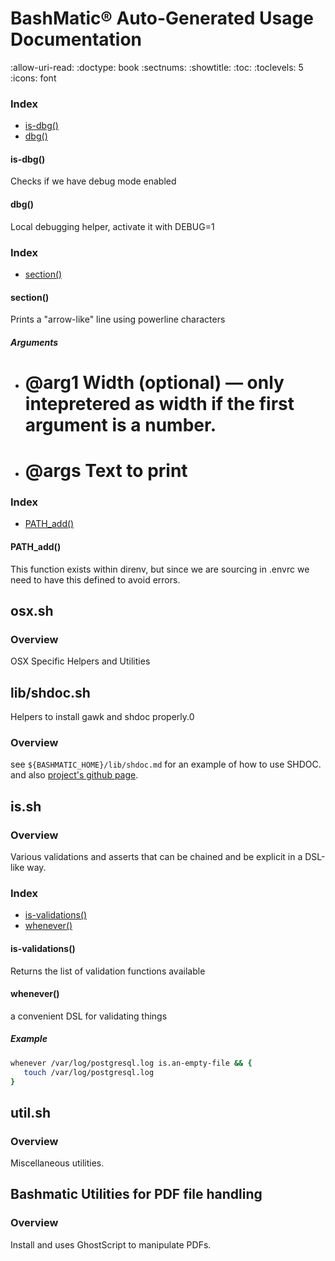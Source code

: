 # BashMatic® Auto-Generated Usage Documentation
:allow-uri-read:
:doctype: book
:sectnums:
:showtitle:
:toc:
:toclevels: 5
:icons: font































### Index

* [is-dbg()](#is-dbg)
* [dbg()](#dbg)

#### is-dbg()

Checks if we have debug mode enabled

#### dbg()

Local debugging helper, activate it with DEBUG=1













### Index

* [section()](#section)

#### section()

Prints a "arrow-like" line using powerline characters

##### Arguments

* # @arg1 Width (optional) — only intepretered as width if the first argument is a number.
* # @args Text to print







### Index

* [PATH_add()](#pathadd)

#### PATH_add()

This function exists within direnv, but since we
are sourcing in .envrc we need to have this defined
to avoid errors.

## osx.sh

### Overview

OSX Specific Helpers and Utilities













## lib/shdoc.sh

Helpers to install gawk and shdoc properly.0

### Overview

see `${BASHMATIC_HOME}/lib/shdoc.md` for an example of how to use SHDOC.
and also [project's github page](https://github.com/reconquest/shdoc).





























## is.sh

### Overview

Various validations and asserts that can be chained
and be explicit in a DSL-like way.

### Index

* [is-validations()](#is-validations)
* [whenever()](#whenever)

#### is-validations()

Returns the list of validation functions available

#### whenever()

a convenient DSL for validating things

##### Example

```bash
whenever /var/log/postgresql.log is.an-empty-file && {
   touch /var/log/postgresql.log
}
```

## util.sh

### Overview

Miscellaneous utilities.

















## Bashmatic Utilities for PDF file handling

### Overview

Install and uses GhostScript to manipulate PDFs.





